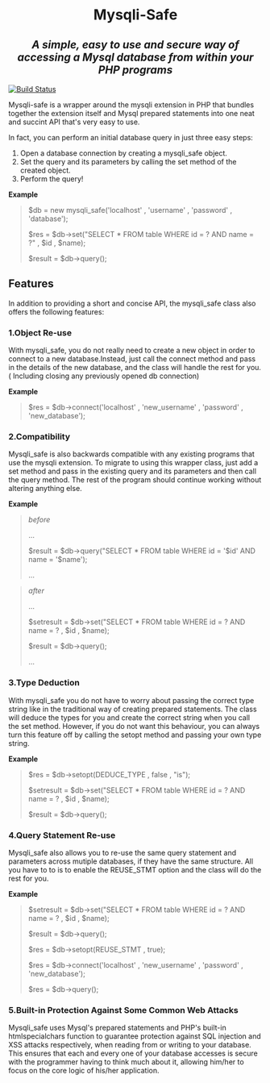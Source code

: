 <h1 align="center">                                  Mysqli-Safe </h1>

<h2 align="center"><i> A simple, easy to use and secure way of accessing a Mysql database from within your PHP programs </i></h2>

[![Build Status](https://travis-ci.org/joemccann/dillinger.svg?branch=master)](https://travis-ci.org/joemccann/dillinger)

Mysqli-safe is a wrapper around the mysqli extension in PHP that bundles together the extension itself and Mysql prepared statements into one neat and succint API that's very easy to use.

In fact, you can perform an initial database query in just three easy steps:
1. Open a database connection by creating a mysqli_safe object.
2. Set the query and its parameters by calling the set method of the created object.
3. Perform the query!

**Example**
> $db   =   new mysqli_safe('localhost' , 'username' , 'password' , 'database');
> 
> $res  =   $db->set("SELECT * FROM table WHERE id = ? AND name = ?" , $id , $name);
> 
> $result = $db->query();

## Features
In addition to providing a short and concise API, the mysqli_safe class also offers the following features:
### 1.Object Re-use
With mysqli_safe, you do not really need to create a new object in order to connect to a new database.Instead, just call the connect method and pass in the details of the new database, and the class will handle the rest for you. ( Including closing any previously opened db connection)

**Example**
> $res = $db->connect('localhost' , 'new_username' , 'password' , 'new_database');

### 2.Compatibility
Mysqli_safe is also backwards compatible with any existing programs that use the mysqli extension. To migrate to using this wrapper class, just add a set method and pass in the existing query and its parameters and then call the query method. The rest of the program should continue working without altering anything else.

**Example**
> *before*
> 
> ...
> 
> $result = $db->query("SELECT * FROM table WHERE id = '$id' AND name = '$name');
> 
> ...


> *after*
> 
> ...
> 
> $setresult = $db->set("SELECT * FROM table WHERE id = ? AND name = ? , $id , $name);
> 
> $result = $db->query();
> 
> ...
> 
### 3.Type Deduction
With mysqli_safe you do not have to worry about passing the correct type string like in the traditional way of creating prepared statements. The class will deduce the types for you and create the correct string when you call the set method. However, if you do not want this behaviour, you can always turn this feature off by calling the setopt method and passing your own type string.

**Example**
> $res  =   $db->setopt(DEDUCE_TYPE , false , "is");
> 
> $setresult = $db->set("SELECT * FROM table WHERE id = ? AND name = ? , $id , $name);
> 
> $result = $db->query();

### 4.Query Statement Re-use
Mysqli_safe also allows you to re-use the same query statement and parameters across mutiple databases, if they have the same structure. All you have to to is to enable the REUSE_STMT option and the class will do the rest for you.

**Example**
> $setresult = $db->set("SELECT * FROM table WHERE id = ? AND name = ? , $id , $name);
> 
> $result = $db->query();
> 
> $res  =   $db->setopt(REUSE_STMT , true);
> 
> $res = $db->connect('localhost' , 'new_username' , 'password' , 'new_database');
> 
> $res = $db->query();

### 5.Built-in Protection Against Some Common Web Attacks
Mysqli_safe uses Mysql's prepared statements and PHP's built-in htmlspecialchars function to guarantee protection against SQL injection and XSS attacks respectively, when reading from or writing to your database. This ensures that each and every one of your database accesses is secure with the programmer having to think much about it, allowing him/her to focus on the core logic of his/her application.

